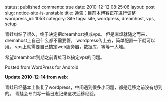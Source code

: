status: published
comments: true
date: 2010-12-12 08:25:06
layout: post
slug: notice-site-is-unstable
title: 通告：目前本博客正在进行调整
wordpress_id: 1053
category: Site
tags: site, wordpress, dreamhost, vps, setup

青蛙纠结了很久，终于决定把dreamhost换成vps。
但是麻烦就随之而来，dremahost上自己什么都不需要管，
wordpress传上去，简单配置一下就可以用。
vps上就需要自己搞定web服务器，数据库，等等一大堆。

希望dreamhost到期之前青蛙可以搞定vps的问题。

Posted from WordPress for Android

**Update 2010-12-14 from web**:

青蛙已经基本上恢复了wordpress，中间遇到很多小问题，都是迁移之前没有想到的。
青蛙会专门写一篇日志记录这次迁移经验。
